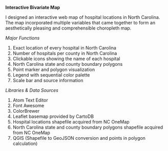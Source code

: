 **Interactive Bivariate Map**

I designed an interactive web map of hospital locations in North Carolina. The map incorporated multiple variables that came together to form an aesthetically    pleasing and comprehensible choropleth map.  

_Major Functions_

1.	Exact location of every hospital in North Carolina
2.	Number of hospitals per county in North Carolina
3.	Clickable icons showing the name of each hospital
4.	North Carolina state and county boundary polygons
5.	Point marker and polygon visualization
6.	Legend with sequential color palette
7.	Scale bar and source information 

_Libraries & Data Sources_

1.	Atom Text Editor
2.	Font Awesome
3.	ColorBrewer
4.	Leaflet basemap provided by CartoDB
5.	Hospital locations shapefile acquired from NC OneMap
6.	North Carolina state and county boundary polygons shapefile acquired from NC OneMap   
7.	QGIS (Shapefile to GeoJSON conversion and points in polygon calculation)
